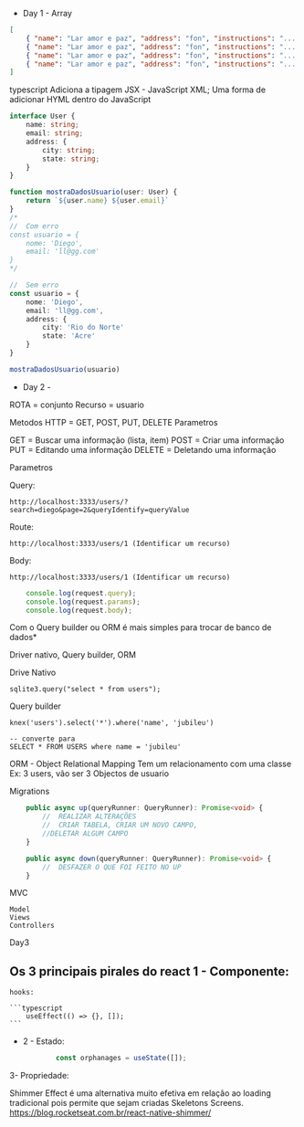 - Day 1 -
Array
```json
[
    { "name": "Lar amor e paz", "address": "fon", "instructions": "...."},
    { "name": "Lar amor e paz", "address": "fon", "instructions": "...."},
    { "name": "Lar amor e paz", "address": "fon", "instructions": "...."},
    { "name": "Lar amor e paz", "address": "fon", "instructions": "...."},            
]
```

typescript Adiciona a tipagem 
JSX - JavaScript XML; Uma forma de adicionar HYML dentro do JavaScript
```typescript
interface User {
    name: string;
    email: string;
    address: {
        city: string;
        state: string;
    }
}

function mostraDadosUsuario(user: User) {
    return `${user.name} ${user.email}`
}
/*
//  Com erro
const usuario = {
    nome: 'Diego',
    email: 'll@gg.com'
}
*/

//  Sem erro
const usuario = {
    nome: 'Diego',
    email: 'll@gg.com',
    address: {
        city: 'Rio do Norte'
        state: 'Acre'
    }
}

mostraDadosUsuario(usuario)
```

- Day 2 -

ROTA = conjunto
Recurso = usuario

Metodos HTTP = GET, POST, PUT, DELETE
Parametros

GET = Buscar uma informação (lista, item)
POST = Criar uma informação
PUT = Editando uma informação
DELETE = Deletando uma informação

Parametros

Query:

    http://localhost:3333/users/?search=diego&page=2&queryIdentify=queryValue
Route: 

    http://localhost:3333/users/1 (Identificar um recurso)
Body: 

    http://localhost:3333/users/1 (Identificar um recurso)
```typescript    
    console.log(request.query);
    console.log(request.params);
    console.log(request.body);
```
Com o Query builder ou ORM é mais simples para trocar de banco de dados*

Driver nativo, Query builder, ORM

Drive Nativo

    sqlite3.query("select * from users");

Query builder

    knex('users').select('*').where('name', 'jubileu')

    -- converte para 
    SELECT * FROM USERS where name = 'jubileu'

ORM - Object Relational Mapping
    Tem um relacionamento com uma classe
    Ex: 3 users, vão ser 3 Objectos de usuario

Migrations
```typescript
    public async up(queryRunner: QueryRunner): Promise<void> {
        //  REALIZAR ALTERAÇÕES
        //  CRIAR TABELA, CRIAR UM NOVO CAMPO,
        //DELETAR ALGUM CAMPO
    }

    public async down(queryRunner: QueryRunner): Promise<void> {
        //  DESFAZER O QUE FOI FEITO NO UP
    }

```
MVC

    Model
    Views
    Controllers

Day3

Os 3 principais pirales do react
1 - Componente:
-
    hooks:

    ```typescript
        useEffect(() => {}, []);
    ```
-
   2 - Estado:

    ```typescript    
            const orphanages = useState([]);
    ```
3- Propriedade:

Shimmer Effect é uma alternativa muito efetiva em relação ao loading tradicional pois permite que sejam criadas Skeletons Screens.
https://blog.rocketseat.com.br/react-native-shimmer/